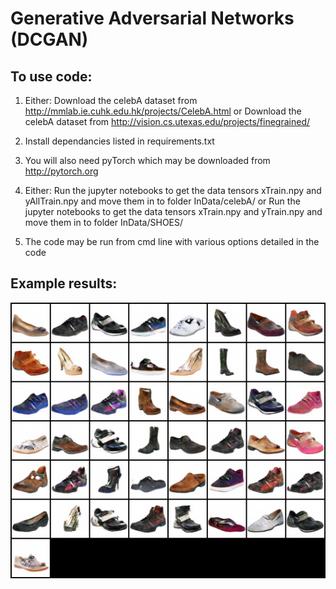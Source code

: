 # Generative Adversarial Networks (DCGAN)

## To use code:
1. Either:
Download the celebA dataset from http://mmlab.ie.cuhk.edu.hk/projects/CelebA.html
or
Download the celebA dataset from http://vision.cs.utexas.edu/projects/finegrained/

2. Install dependancies listed in requirements.txt
3. You will also need pyTorch which may be downloaded from http://pytorch.org
4. Either:
Run the jupyter notebooks to get the data tensors xTrain.npy and yAllTrain.npy and move them in to folder InData/celebA/
or
Run the jupyter notebooks to get the data tensors xTrain.npy and yTrain.npy and move them in to folder InData/SHOES/
5. The code may be run from cmd line with various options detailed in the code


## Example results:

![alt text](https://github.com/ToniCreswell/pyTorch_GAN/blob/master/Experiments/Ex_2/epoch99.png)